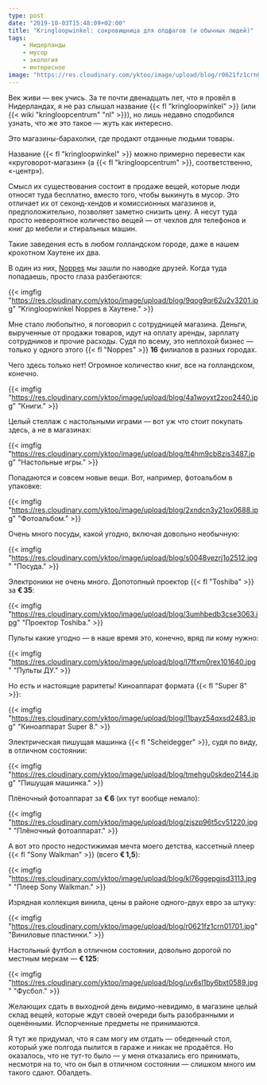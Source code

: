 ```yaml
---
type: post
date: "2019-10-03T15:48:09+02:00"
title: "Kringloopwinkel: сокровищница для олдфагов (и обычных людей)"
tags:
    - Нидерланды
    - мусор
    - экология
    - интересное
image: "https://res.cloudinary.com/yktoo/image/upload/blog/r0621fz1crn01701.jpg"
---
```


Век живи — век учись. За те почти двенадцать лет, что я провёл в Нидерландах, я не раз слышал название {{< fl "kringloopwinkel" >}} (или {{< wiki "kringloopcentrum" "nl" >}}), но лишь недавно сподобился узнать, что же это такое — жуть как интересно.

Это магазины-барахолки, где продают отданные людьми товары.

<!--more-->

Название {{< fl "kringloopwinkel" >}} можно примерно перевести как «круговорот-магазин» (а {{< fl "kringloopcentrum" >}}, соответственно, «-центр»).

Смысл их существования состоит в продаже вещей, которые люди относят туда бесплатно, вместо того, чтобы выкинуть в мусор. Это отличает их от секонд-хендов и комиссионных магазинов и, предположительно, позволяет заметно снизить цену. А несут туда просто невероятное количество вещей — от чехлов для телефонов и книг до мебели и стиральных машин.

Такие заведения есть в любом голландском городе, даже в нашем крохотном Хаутене их два.

В один из них, [Noppes](http://www.noppeskringloopwinkel.nl) мы зашли по наводке друзей. Когда туда попадаешь, просто глаза разбегаются:

{{< imgfig "https://res.cloudinary.com/yktoo/image/upload/blog/9qog9qr62u2v3201.jpg" "Kringloopwinkel Noppes в Хаутене." >}}

Мне стало любопытно, я поговорил с сотрудницей магазина. Деньги, вырученные от продажи товаров, идут на оплату аренды, зарплату сотрудников и прочие расходы. Судя по всему, это неплохой бизнес — только у одного этого {{< fl "Noppes" >}} **16** филиалов в разных городах.

Чего здесь только нет! Огромное количество книг, все на голландском, конечно.

{{< imgfig "https://res.cloudinary.com/yktoo/image/upload/blog/4a1woyxt2zoo2440.jpg" "Книги." >}}

Целый стеллаж с настольными играми — вот уж что стоит покупать здесь, а не в магазинах:

{{< imgfig "https://res.cloudinary.com/yktoo/image/upload/blog/tt4hm9cb8zis3487.jpg" "Настольные игры." >}}

Попадаются и совсем новые вещи. Вот, например, фотоальбом в упаковке:

{{< imgfig "https://res.cloudinary.com/yktoo/image/upload/blog/2xndcn3y21ox0688.jpg" "Фотоальбом." >}}

Очень много посуды, какой угодно, включая довольно необычную:

{{< imgfig "https://res.cloudinary.com/yktoo/image/upload/blog/s0048vezrj1o2512.jpg" "Посуда." >}}

Электроники не очень много. Допотопный проектор {{< fl "Toshiba" >}} за **€ 35**:

{{< imgfig "https://res.cloudinary.com/yktoo/image/upload/blog/3umhbedb3cse3063.jpg" "Проектор Toshiba." >}}

Пульты какие угодно — в наше время это, конечно, вряд ли кому нужно:

{{< imgfig "https://res.cloudinary.com/yktoo/image/upload/blog/l7ffxm0rex101640.jpg" "Пульты ДУ." >}}

Но есть и настоящие раритеты! Киноаппарат формата {{< fl "Super 8" >}}:

{{< imgfig "https://res.cloudinary.com/yktoo/image/upload/blog/l1bayz54qxsd2483.jpg" "Киноаппарат Super 8." >}}

Электрическая пишущая машинка {{< fl "Scheidegger" >}}, судя по виду, в отличном состоянии:

{{< imgfig "https://res.cloudinary.com/yktoo/image/upload/blog/tmehgu0skdeo2144.jpg" "Пишущая машинка." >}}

Плёночный фотоаппарат за **€ 6** (их тут вообще немало):

{{< imgfig "https://res.cloudinary.com/yktoo/image/upload/blog/zjszp96t5cv51220.jpg" "Плёночный фотоаппарат." >}}

А вот это просто недостижимая мечта моего детства, кассетный плеер {{< fl "Sony Walkman" >}} (всего **€ 1,5**):

{{< imgfig "https://res.cloudinary.com/yktoo/image/upload/blog/kl76ggepgjsd3113.jpg" "Плеер Sony Walkman." >}}

Изрядная коллекция винила, цены в районе одного-двух евро за штуку:

{{< imgfig "https://res.cloudinary.com/yktoo/image/upload/blog/r0621fz1crn01701.jpg" "Виниловые пластинки." >}}

Настольный футбол в отличном состоянии, довольно дорогой по местным меркам — **€ 125**:

{{< imgfig "https://res.cloudinary.com/yktoo/image/upload/blog/uv6sl1by6bxt0589.jpg" "Фусбол." >}}

Желающих сдать в выходной день видимо-невидимо, в магазине целый склад вещей, которые ждут своей очереди быть разобранными и оценёнными. Испорченные предметы не принимаются.

Я тут же придумал, что я сам могу им отдать — обеденный стол, который уже полгода пылится в гараже и никак не продаётся. Но оказалось, что не тут-то было — у меня отказались его принимать, несмотря на то, что он был в отличном состоянии — слишком много им такого сдают. Обалдеть.

